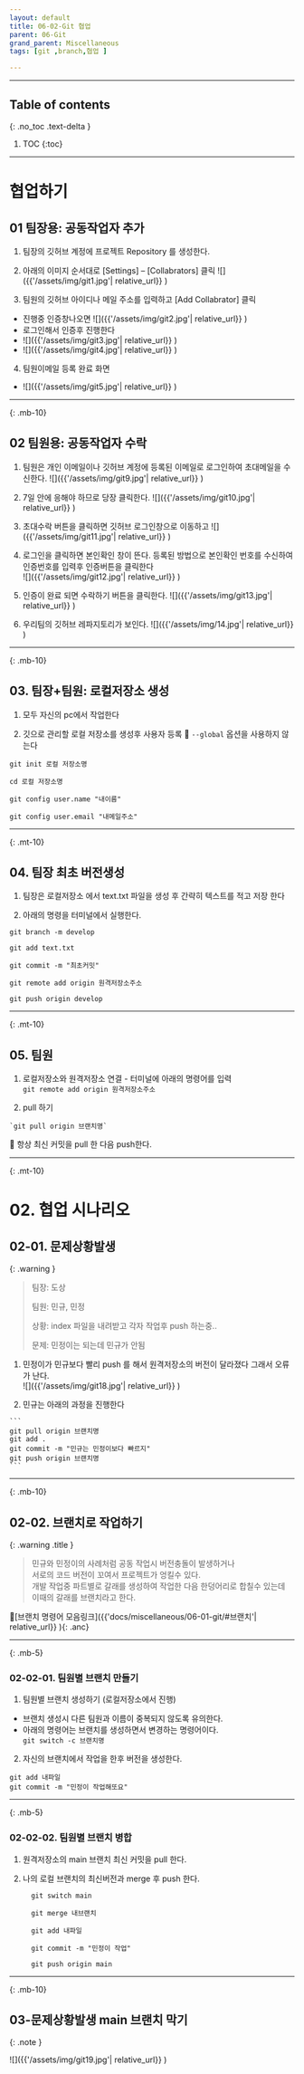 ```yaml
---
layout: default
title: 06-02-Git 협업
parent: 06-Git
grand_parent: Miscellaneous
tags: [git ,branch,협업 ]

---
```

 
---
 ## Table of contents
 {: .no_toc .text-delta }

 1. TOC
{:toc}

---

# 협업하기


## 01 팀장용: 공동작업자 추가

1. 팀장의 깃허브 계정에 프로젝트 Repository 를 생성한다.

2. 아래의 이미지 순서대로 [Settings] – [Collabrators] 클릭
  ![]({{'/assets/img/git1.jpg'| relative_url}} )

3. 팀원의 깃허브 아이디나 메일 주소를 입력하고 [Add Collabrator] 클릭
  - 진행중 인증창나오면
    ![]({{'/assets/img/git2.jpg'| relative_url}} )
  - 로그인해서 인증후 진행한다
  - ![]({{'/assets/img/git3.jpg'| relative_url}} )
  - ![]({{'/assets/img/git4.jpg'| relative_url}} )
4. 팀원이메일 등록 완료 화면
  - ![]({{'/assets/img/git5.jpg'| relative_url}} )

---
{: .mb-10}
## 02 팀원용: 공동작업자 수락

1. 팀원은 개인 이메일이나 깃허브 계정에 등록된 이메일로 로그인하여 초대메일을 수신한다.
  ![]({{'/assets/img/git9.jpg'| relative_url}} )
2. 7일 안에 응해야 하므로 당장 클릭한다.
  ![]({{'/assets/img/git10.jpg'| relative_url}} )
3. 초대수락 버튼을 클릭하면 깃허브 로그인창으로 이동하고
  ![]({{'/assets/img/git11.jpg'| relative_url}} )
  
4. 로그인을 클릭하면 본인확인 창이 뜬다. 등록된 방법으로 본인확인 번호를 수신하여 인증번호를 입력후 인증버튼을 클릭한다  
  ![]({{'/assets/img/git12.jpg'| relative_url}} )
5. 인증이 완료 되면 수락하기 버튼을 클릭한다.
  ![]({{'/assets/img/git13.jpg'| relative_url}} )
6. 우리팀의 깃허브 레파지토리가 보인다.
  ![]({{'/assets/img/14.jpg'| relative_url}} )

---
{: .mb-10}

## 03. 팀장+팀원: 로컬저장소 생성

1. 모두 자신의 pc에서 작업한다

2. 깃으로 관리할 로컬 저장소를 생성후 사용자 등록
    🔑 `--global` 옵션을 사용하지 않는다

```
git init 로컬 저장소명

cd 로컬 저장소명

git config user.name "내이름"

git config user.email "내메일주소"

```

---


{: .mt-10}
## 04. 팀장 최초 버전생성

1. 팀장은 로컬저장소 에서 text.txt 파일을 생성 후 간략히 텍스트를 적고 저장 한다

2. 아래의 명령을 터미널에서 실행한다.

```
git branch -m develop

git add text.txt

git commit -m "최초커밋"

git remote add origin 원격저장소주소

git push origin develop

```
---


{: .mt-10}
## 05. 팀원 

  1. 로컬저장소와 원격저장소 연결
    - 터미널에 아래의 명령어를 입력  <br/>
    `git remote add origin 원격저장소주소`

  1. pull 하기 <br/>

    `git pull origin 브랜치명` 

  🔑 항상 최신 커밋을 pull 한 다음 push한다.

---

{: .mt-10}
# 02. 협업 시나리오

## 02-01. 문제상황발생
  
  {: .warning }
  >
  > 팀장: 도상
  >
  > 팀원: 민규, 민정
  >
  > 상황: index 파일을 내려받고 각자 작업후 push 하는중..
  >
  > 문제: 민정이는 되는데 민규가 안됨
  >
  
  1. 민정이가 민규보다 빨리 push 를 해서 원격저장소의 버전이 달라졌다 그래서 오류가 난다. <br/>
    ![]({{'/assets/img/git18.jpg'| relative_url}} )
  
  2. 민규는 아래의 과정을 진행한다

    ```
    git pull origin 브랜치명
    git add .
    git commit -m "민규는 민정이보다 빠르지"
    git push origin 브랜치명
    ```
---
{: .mb-10}
 

## 02-02. 브랜치로 작업하기


  {: .warning .title }
  >  민규와 민정이의 사례처럼 공동 작업시 버전충돌이 발생하거나  <br/>
  >  서로의 코드 버전이 꼬여서 프로젝트가 엉킬수 있다. <br/>
  >  개발 작업중 파트별로 갈래를 생성하여 작업한 다음 한덩어리로 합칠수 있는데 <br/>
  >  이때의 갈래를 브랜치라고 한다.

  🔗[브랜치 명령어 모음링크]({{'docs/miscellaneous/06-01-git/#브랜치'| relative_url}} ){: .anc}

---
{: .mb-5}

### 02-02-01. 팀원별 브랜치 만들기

1. 팀원별 브랜치 생성하기 (로컬저장소에서 진행)
  - 브랜치 생성시 다른 팀원과 이름이 중복되지 않도록 유의한다.
  - 아래의 명령어는 브랜치를 생성하면서 변경하는 명령어이다. <br/>
    `git switch -c 브랜치명`

    
2. 자신의 브랜치에서 작업을 한후 버전을 생성한다.
  ```
  git add 내파일
  git commit -m "민정이 작업해또요"
  ```
---
{: .mb-5}

### 02-02-02. 팀원별 브랜치 병합
  
1. 원격저장소의 main 브랜치 최신 커밋을 pull 한다.

2. 나의 로컬 브랜치의 최신버전과 merge 후 push 한다.

    ```
      git switch main

      git merge 내브랜치

      git add 내파일

      git commit -m "민정이 작업"

      git push origin main  
    ```


---
{: .mb-10}
 
## 03-문제상황발생 main 브랜치 막기

{: .note }
>
> 
>

![]({{'/assets/img/git19.jpg'| relative_url}} )